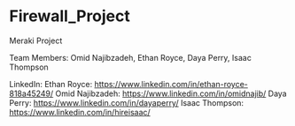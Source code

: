 # Firewall_Project
Meraki Project

Team Members: Omid Najibzadeh, Ethan Royce, Daya Perry, Isaac Thompson

LinkedIn:
Ethan Royce: https://www.linkedin.com/in/ethan-royce-818a45249/
Omid Najibzadeh: https://www.linkedin.com/in/omidnajib/
Daya Perry: https://www.linkedin.com/in/dayaperry/
Isaac Thompson: https://www.linkedin.com/in/hireisaac/

